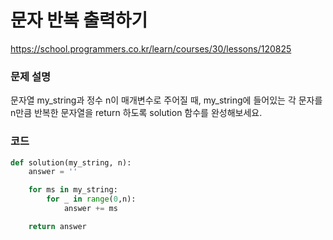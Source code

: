 # 문자 반복 출력하기
https://school.programmers.co.kr/learn/courses/30/lessons/120825

### 문제 설명
문자열 my_string과 정수 n이 매개변수로 주어질 때, my_string에 들어있는 각 문자를 n만큼 반복한 문자열을 return 하도록 solution 함수를 완성해보세요.

### 코드
```python
def solution(my_string, n):
    answer = ''

    for ms in my_string:
        for _ in range(0,n):
            answer += ms

    return answer
```

